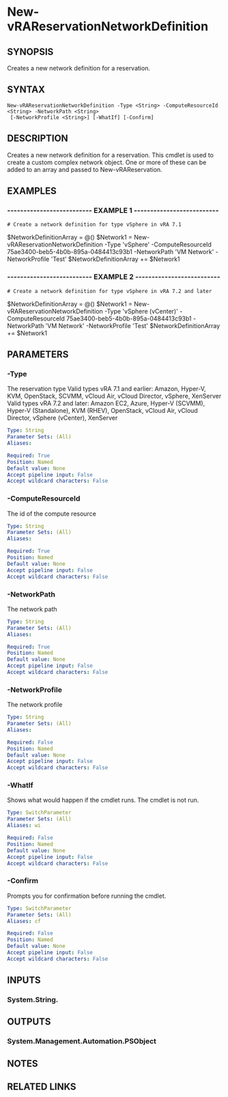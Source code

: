 # New-vRAReservationNetworkDefinition

## SYNOPSIS
Creates a new network definition for a reservation.

## SYNTAX

```
New-vRAReservationNetworkDefinition -Type <String> -ComputeResourceId <String> -NetworkPath <String>
 [-NetworkProfile <String>] [-WhatIf] [-Confirm]
```

## DESCRIPTION
Creates a new network definition for a reservation.
This cmdlet is used to create a custom
complex network object.
One or more of these can be added to an array and passed to New-vRAReservation.

## EXAMPLES

### -------------------------- EXAMPLE 1 --------------------------
```
# Create a network definition for type vSphere in vRA 7.1
```

$NetworkDefinitionArray = @()
$Network1 = New-vRAReservationNetworkDefinition -Type 'vSphere' -ComputeResourceId 75ae3400-beb5-4b0b-895a-0484413c93b1 -NetworkPath 'VM Network' -NetworkProfile 'Test'
$NetworkDefinitionArray += $Network1

### -------------------------- EXAMPLE 2 --------------------------
```
# Create a network definition for type vSphere in vRA 7.2 and later
```

$NetworkDefinitionArray = @()
$Network1 = New-vRAReservationNetworkDefinition -Type 'vSphere (vCenter)' -ComputeResourceId 75ae3400-beb5-4b0b-895a-0484413c93b1 -NetworkPath 'VM Network' -NetworkProfile 'Test'
$NetworkDefinitionArray += $Network1

## PARAMETERS

### -Type
The reservation type
Valid types vRA 7.1 and earlier: Amazon, Hyper-V, KVM, OpenStack, SCVMM, vCloud Air, vCloud Director, vSphere, XenServer
Valid types vRA 7.2 and later: Amazon EC2, Azure, Hyper-V (SCVMM), Hyper-V (Standalone), KVM (RHEV), OpenStack, vCloud Air, vCloud Director, vSphere (vCenter), XenServer

```yaml
Type: String
Parameter Sets: (All)
Aliases: 

Required: True
Position: Named
Default value: None
Accept pipeline input: False
Accept wildcard characters: False
```

### -ComputeResourceId
The id of the compute resource

```yaml
Type: String
Parameter Sets: (All)
Aliases: 

Required: True
Position: Named
Default value: None
Accept pipeline input: False
Accept wildcard characters: False
```

### -NetworkPath
The network path

```yaml
Type: String
Parameter Sets: (All)
Aliases: 

Required: True
Position: Named
Default value: None
Accept pipeline input: False
Accept wildcard characters: False
```

### -NetworkProfile
The network profile

```yaml
Type: String
Parameter Sets: (All)
Aliases: 

Required: False
Position: Named
Default value: None
Accept pipeline input: False
Accept wildcard characters: False
```

### -WhatIf
Shows what would happen if the cmdlet runs.
The cmdlet is not run.

```yaml
Type: SwitchParameter
Parameter Sets: (All)
Aliases: wi

Required: False
Position: Named
Default value: None
Accept pipeline input: False
Accept wildcard characters: False
```

### -Confirm
Prompts you for confirmation before running the cmdlet.

```yaml
Type: SwitchParameter
Parameter Sets: (All)
Aliases: cf

Required: False
Position: Named
Default value: None
Accept pipeline input: False
Accept wildcard characters: False
```

## INPUTS

### System.String.

## OUTPUTS

### System.Management.Automation.PSObject

## NOTES

## RELATED LINKS

